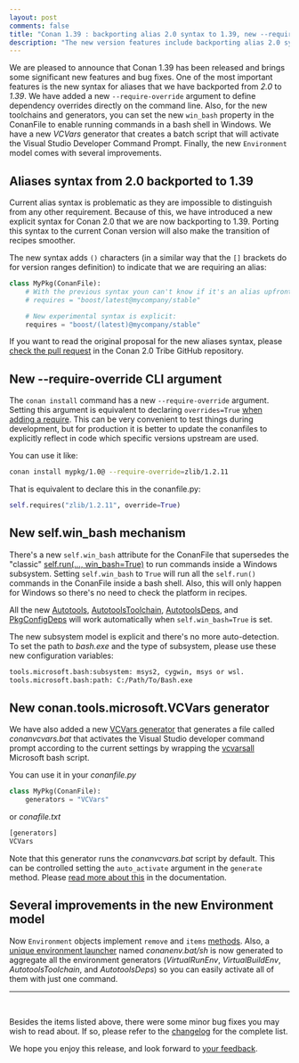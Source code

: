 ```yaml
---
layout: post
comments: false
title: "Conan 1.39 : backporting alias 2.0 syntax to 1.39, new --require-override CLI argument, new win_bash attribute in conanfiles to better manage Windows subsystems, new VCVars generator, several improvements in the new Environment model."
description: "The new version features include backporting alias 2.0 syntax to 1.39, new --require-override CLI argument, new win_bash attribute in conanfiles and more..."
---
```


<script type="application/ld+json">
{
 "@context": "https://schema.org",
 "@type": "TechArticle",
 "headline": "Version 1.39 of Conan C++ Package Manager is Released",
 "alternativeHeadline": "Learn all about the new 1.39 Conan C/C++ package manager version",
 "image": "https://docs.conan.io/en/latest/_images/frogarian.png",
 "author": "Conan Team",
 "genre": "C/C++",
 "keywords": "c c++ package manager conan release",
 "publisher": {
  "@type": "Organization",
  "name": "Conan.io",
  "logo": {
   "@type": "ImageObject",
   "url": "https://media.jfrog.com/wp-content/uploads/2017/07/20134853/conan-logo-text.svg"
  }
 },
 "datePublished": "2021-09-05",
 "description": "Backporting alias 2.0 syntax to 1.39, new --require-override CLI argument, new win_bash attribute in conanfiles to better manage Windows subsystems, new VCVars generator, several improvements in the new Environment model."
}
</script>

We are pleased to announce that Conan 1.39 has been released and brings some
significant new features and bug fixes. One of the most important features is the new syntax for aliases
that we have backported from *2.0* to *1.39*. We have added a new `--require-override` argument to define
dependency overrides directly on the command line. Also, for the new toolchains and generators, you can
set the new `win_bash` property in the ConanFile to enable running commands in a bash shell in
Windows. We have a new _VCVars_ generator that creates a batch script that will activate the
Visual Studio Developer Command Prompt. Finally, the new `Environment` model comes with several
improvements.

## Aliases syntax from 2.0 backported to 1.39

Current alias syntax is problematic as they are impossible to distinguish from any other requirement.
Because of this, we have introduced a new explicit syntax for Conan 2.0 that we are now backporting to
1.39. Porting this syntax to the current Conan version will also make the transition of recipes smoother.

The new syntax adds `()` characters (in a similar way that the `[]` brackets do for version ranges
definition) to indicate that we are requiring an alias:

```python
class MyPkg(ConanFile):
    # With the previous syntax youn can't know if it's an alias upfront:
    # requires = "boost/latest@mycompany/stable"

    # New experimental syntax is explicit:
    requires = "boost/(latest)@mycompany/stable"
```

If you want to read the original proposal for the new aliases syntax, please [check the pull
request](https://github.com/conan-io/tribe/pull/25) in the Conan 2.0 Tribe GitHub repository.

## New --require-override CLI argument

The `conan install` command has a new `--require-override` argument. Setting this argument is
equivalent to declaring `overrides=True` [when adding a
require](https://docs.conan.io/en/latest/reference/conanfile/methods.html#requirements). This can be
very convenient to test things during development, but for production it is better to update the
conanfiles to explicitly reflect in code which specific versions upstream are used.

You can use it like:

```bash
conan install mypkg/1.0@ --require-override=zlib/1.2.11

```

That is equivalent to declare this in the conanfile.py:

```python
self.requires("zlib/1.2.11", override=True)
```

## New self.win_bash mechanism

There's a new `self.win_bash` attribute for the ConanFile that supersedes the "classic"
[self.run(...,
win_bash=True)](https://docs.conan.io/en/latest/systems_cross_building/windows_subsystems.html#self-run)
to run commands inside a Windows subsystem. Setting `self.win_bash` to `True` will run all the
`self.run()` commands in the ConanFile inside a bash shell. Also, this will only happen for Windows
so there's no need to check the platform in recipes.

All the new
[Autotools](https://docs.conan.io/en/latest/reference/conanfile/tools/gnu/autotools.html),
[AutotoolsToolchain](https://docs.conan.io/en/latest/reference/conanfile/tools/gnu/autotoolstoolchain.html),
[AutotoolsDeps](https://docs.conan.io/en/latest/reference/conanfile/tools/gnu/autotoolsdeps.html), and
[PkgConfigDeps](https://docs.conan.io/en/latest/reference/conanfile/tools/gnu/pkgconfigdeps.html#pkgconfigdeps)
will work automatically when `self.win_bash=True` is set.

The new subsystem model is explicit and there's no more auto-detection. To set the path to _bash.exe_
and the type of subsystem, please use these new configuration variables:

```txt
tools.microsoft.bash:subsystem: msys2, cygwin, msys or wsl.
tools.microsoft.bash:path: C:/Path/To/Bash.exe
```

## New conan.tools.microsoft.VCVars generator

We have also added a new [VCVars
generator](https://docs.conan.io/en/latest/reference/conanfile/tools/microsoft.html#vcvars) that
generates a file called _conanvcvars.bat_ that activates the Visual Studio developer command prompt
according to the current settings by wrapping the
[vcvarsall](https://docs.microsoft.com/en-us/cpp/build/building-on-the-command-line?view=msvc-160&viewFallbackFrom=vs-2017)
Microsoft bash script.

You can use it in your _conanfile.py_

```python
class MyPkg(ConanFile):
    generators = "VCVars"
```

or _conafile.txt_

```python
[generators]
VCVars
```

Note that this generator runs the _conanvcvars.bat_ script by default. This can be controlled setting the
`auto_activate` argument in the `generate` method. Please [read more about
this](https://docs.conan.io/en/latest/reference/conanfile/tools/microsoft.html#generate) in the
documentation.

## Several improvements in the new Environment model

Now `Environment` objects implement `remove` and `items`
[methods](https://docs.conan.io/en/latest/reference/conanfile/tools/env/environment.html#variable-declaration).
Also, a [unique environment
launcher](https://docs.conan.io/en/latest/reference/conanfile/tools/env/environment.html#creating-launcher-files)
named _conanenv.bat/sh_ is now generated to aggregate all the environment generators
(_VirtualRunEnv_, _VirtualBuildEnv_, _AutotoolsToolchain_, and _AutotoolsDeps_) so you can easily
activate all of them with just one command.

---

<br>

Besides the items listed above, there were some minor bug fixes you may wish to
read about. If so, please refer to the
[changelog](https://docs.conan.io/en/latest/changelog.html#jul-2021) for the
complete list.

We hope you enjoy this release, and look forward to [your
feedback](https://github.com/conan-io/conan/issues).
